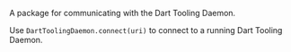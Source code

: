 A package for communicating with the Dart Tooling Daemon.

Use `DartToolingDaemon.connect(uri)` to connect to a running Dart Tooling
Daemon.

<!-- TODO(@danchevalier) Add more documentation about specific functionality when
it gets added -->
